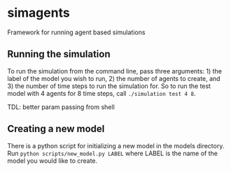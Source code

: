 # simagents
Framework for running agent based simulations

## Running the simulation
To run the simulation from the command line, pass three arguments: 1) the label
of the model you wish to run, 2) the number of agents to create, and 3) the
number of time steps to run the simulation for. So to run the test model with 4
agents for 8 time steps, call `./simulation test 4 8`.

TDL: better param passing from shell

## Creating a new model
There is a python script for initializing a new model in the models directory.
Run `python scripts/new_model.py LABEL` where LABEL is the name of the
model you would like to create.

